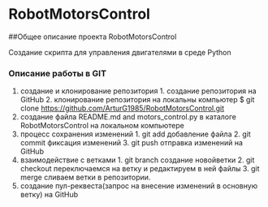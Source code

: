# RobotMotorsControl

##Общее описание проекта RobotMotorsControl

Создание скрипта для управления двигателями в среде Python

### Описание работы в GIT

1. cоздание и клонирование репозитория
        1. создание репозитория на GitHub
        2. клонирование репозитория на локальны компьютер $ git clone https://github.com/ArturG1985/RobotMotorsControl.git
2. создание файла README.md and motors_control.py в каталоге RobotMotorsControl на локальном компьютере
3. процесс сохранения изменений
        1. git add добавление файла
        2. git commit фиксация изменений
        3. git push отправка изменений на GitHub
4. взаимодействие с ветками
        1. git branch создание новойветки
        2. git checkout переключаемся на ветку и редактируем в ней файлы
        3. git merge сливаем ветки в репозитории.
5. cоздание пул-реквеста(запрос на внесение изменений в основную ветку) на GitHub 


